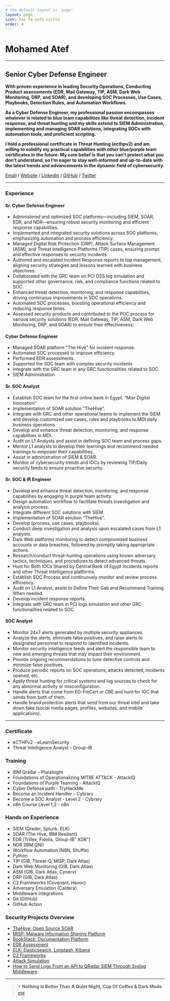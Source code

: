 ```yaml
---
# the default layout is 'page'
layout: page
icon: fas fa-info-circle
order: 4
---
```


# Mohamed Atef

---

## Senior Cyber Defense Engineer

**With proven experience in leading Security Operations, Conducting Product assessments (EDR, Mail Gateway, TIP, ASM, Dark Web Monitoring, DRP, and SOAR), and developing SOC Processes, Use Cases, Playbooks, Detection Rules, and Automation Workflows.**

**As a Cyber Defense Engineer, my professional passion encompasses whatever is related to blue team capabilities like threat detection, incident response, and threat hunting and my skills extend to SIEM Administration, implementing and managing SOAR solutions, integrating SOCs with automation tools, and proficient scripting.**

**I hold a professional certificate in Threat Hunting (ecthpv2) and am willing to solidify my practical capabilities with other blue/purple team certificates in the future. My core belief is that you can’t protect what you don’t understand, so I’m eager to stay well-informed and up-to-date with the latest trends and advancements in the dynamic field of cybersecurity.**

[Email](mailto:mohamedatef2970@gmail.com) / [Website](https://0xatef.github.io/about/) / [LinkedIn](https://www.linkedin.com/in/0xAtef/) / [GitHub](https://github.com/0xAtef/) / [Twitter](https://twitter.com/0xAtef/)

---

### Experience

#### Sr. Cyber Defense Engineer

- Administered and optimized SOC platforms—including SIEM, SOAR, EDR, and NDR—ensuring robust security monitoring and efficient response capabilities.
- Implemented and integrated security solutions across SOC platforms, emphasizing automation and process efficiency.
- Managed Digital Risk Protection (DRP), Attack Surface Management (ASM), and Threat Intelligence Platforms (TIP) cases, ensuring prompt and effective responses to security incidents.
- Authored and escalated Incident Response reports to top management, aligning security strategies and lessons learned with business objectives.
- Collaborated with the GRC team on PCI DSS log simulation and supported other governance, risk, and compliance functions related to SOC.
- Enhanced threat detection, monitoring, and response capabilities, driving continuous improvements in SOC operations.
- Automated SOC processes, boosting operational efficiency and reducing response times.
- Assessed security products and contributed to the POC process for various security solutions (EDR, Mail Gateway, TIP, ASM, Dark Web Monitoring, DRP, and SOAR) to ensure their effectiveness.

#### Cyber Defense Engineer

- Managed SOAR platform "The Hive" for incident response.
- Automated SOC processes to improve efficiency.
- Performed EDR assessments.
- Supported the SOC team with complex security incidents
- Integrate with the GRC team in any GRC functionalities related to SOC.
- SIEM Administration

#### Sr. SOC Analyst

- Establish SOC team for the first online bank in Egypt. “Misr Digital Innovation”
- Implementation of SOAR solution “TheHive”.
- Integrate with GRC and other operational teams to implement the SIEM and develop customized use cases, rules and playbooks to MDI daily business operations.
- Develop and enhance threat detection, monitoring, and response capabilities in MDI.
- Audit on L1 Analysts and  assist in defining SOC team and process gaps.
- Mentor L1 analysts to develop their learnings and recommend needed trainings to empower their capabilities.
- Assist in administration of SIEM & SOAR.
- Monitor of cybersecurity trends and IOCs by reviewing TIP/Daily security feeds to ensure proactive security.

#### Sr. SOC & IR Engineer

- Develop and enhance threat detection, monitoring, and response capabilities by engaging in purple team activity.
- Design automation workflow to facilitate threats investigation and analysis process.
- Integrate different SOC solutions with SIEM.
- Implementation of SOAR solution “TheHive”.
- Develop (process, use cases, playbooks).
- Conduct deep investigation and analysis upon escalated cases from L1 analysts.
- Dark Web platforms monitoring to detect compromised business accounts or data breaches, followed by promptly taking appropriate actions.
- Research/conduct threat-hunting operations using known adversary tactics, techniques, and procedures to detect advanced threats.
- Hunt for Both IOCs Shared by Central Bank of Egypt Incidents reports and other Threat Intelligence platforms.
- Establish SOC Process and continuously monitor and review process efficiency.
- Audit on L1 Analyst, assist to Define Their Gab and Recommend Training When needed.
- Develop incident response reports.
- Integrate with GRC team in PCI logs simulation and other GRC functionalities related to SOC.

#### SOC Analyst

- Monitor 24x7 alerts generated by multiple security appliances.
- Analyze the alerts, eliminate false positives, and raise alerts to designated personnel to respond to identified incidents.
- Monitor security intelligence feeds and alert the responsible team to new and emerging threats that may impact their environment.
- Provide ongoing recommendations to tune detective controls and minimize false positives.
- Produce periodic reports on SOC operations, attacks detected, incidents opened, etc.
- Apply threat hunting for critical systems and log sources to check for any abnormal activity or misconfiguration.
- Handle alerts that come from EG-FinCert or CBE and hunt for IOC that sends from both of them.
- Handle brand protection alerts that send from our threat intel and take down fake (social media pages, profiles, websites, and mobile applications).

---

### Certificate

- eCTHPv2 - eLearnSecurity
- Threat Intelligence Analyst - Group-IB

### Training

- IBM Qradar - Pluralsight
- Foundations of Operationalizing MITRE ATT&CK - AttackIQ
- Foundations of Purple Teaming - AttackIQ
- Cyber Defense path - TryHackMe
- Become an Incident Handler - Cybrary
- Become a SOC Analyst - Level 2 - Cybrary
- n8n Course Level 1,2 - n8n

### Hands on Experience

- SIEM (Qrader, Splunk, ELK)
- SOAR (The Hive, IBM Resilient)
- EDR (Trillex, Fidelis, Group-IB” XDR”)
- NDR (IBM QNI)
- Workflow Automation (N8N, Shuffle)
- Python
- TIP (GIB, Threat-Q, MISP, Dark Atlas)
- Dark Web Monitoring (GIB, Dark Atlas)
- ASM (GIB, Dark Atlas, Cynerv)
- DRP (GIB, Dark Atlas)
- C2 Frameworks (Covenant, Havoc)
- Adversary Emulation (Caldera)
- Middleware integrations
- Git (GitHub)
- GitHub Action

### Security Projects Overview

- [TheHive: Open Source SOAR](https://0xatef.github.io/Projects/#thehive-open-source-soar)
- [MISP: Malware Information Sharing Platform](https://0xatef.github.io/Projects/#misp-malware-information-sharing-platform)
- [BookStack: Documentation Platform](https://0xatef.github.io/Projects/#bookstack-documentation-platform)
- [EDR Assessment](https://0xatef.github.io/Projects/#edr-assessment")
- [ELK: Elasticsearch, Logstash, Kibana](https://0xatef.github.io/Projects/#elk-elasticsearch-logstash-kibana")
- [C2 Frameworks](https://0xatef.github.io/Projects/#c2-frameworks")
- [Attack Simulation](https://0xatef.github.io/Projects/#attack-simulation")
- [How to Send Logs From an API to QRadar SIEM Through Syslog Middleware](https://0xatef.github.io/Projects/#how-to-send-logs-from-an-api-to-qradar-siem-through-syslog-middleware")

---

> ⚡ **Nothing Is Better Than A Quiet Night, Cup Of Coffee & Dark Mode IDE**
